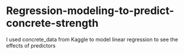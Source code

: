 # Regression-modeling-to-predict-concrete-strength
I used concrete_data from Kaggle to model linear regression to see the effects of predictors 

